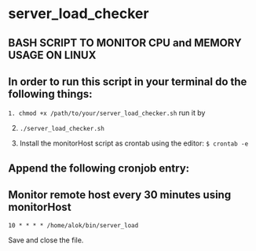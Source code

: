# server_load_checker
## BASH SCRIPT TO MONITOR CPU and MEMORY USAGE ON LINUX
## In order to run this script in your terminal do the following things:
```1. chmod +x /path/to/your/server_load_checker.sh```
run it by 

2. ```./server_load_checker.sh```

3. Install the monitorHost script as crontab using the editor:
```$ crontab -e```

## Append the following cronjob entry:
## Monitor remote host every 30 minutes using monitorHost
```10 * * * * /home/alok/bin/server_load```

Save and close the file.

